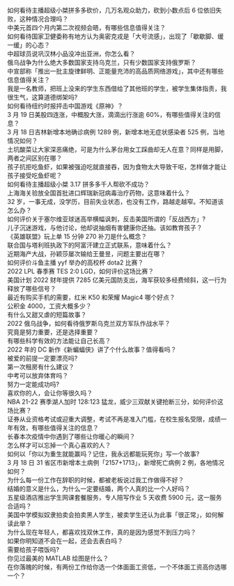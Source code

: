 如何看待主播超级小桀拼多多砍价，几万名观众助力，砍到小数点后  6 位依旧失败，这种情况合理吗？  
中美元首四个月内第二次视频会晤，有哪些信息值得关注？  
如何看待国家卫健委称有地方认为奥密克戎是「大号流感」，出现了「歇歇脚、缓一缓」的心态？  
中超球员说巩汉林小品没冲出亚洲，你怎么看？  
俄乌战争为什么绝大多数国家支持乌克兰，只有少数国家支持俄罗斯？  
中宣部称「推出一批主旋律鲜明、正能量充沛的高品质网络游戏」，其中还有哪些信息值得关注？  
我是一名教师，把班上没来的学生东西借给了其他班的学生，被学生集体指责，我很生气，这算道德绑架吗?  
如何看待纽约时报抨击中国游戏《原神》？  
3 月 19 日美股四连涨，中概股大涨，滴滴出行涨逾 60%，有哪些值得关注的信息？  
3 月 18 日吉林新增本地确诊病例 1289 例，新增本地无症状感染者 525 例，当地情况如何？  
土坑酸菜让大家深恶痛绝，可是为什么茅台用女工踩曲却无人在意？同样是用脚，两者之间区别在哪？  
孩子抗拒吃鱼虾，如果被强迫吃就直接吞，因为食物太大导致干呕，怎样做才能让孩子接受吃鱼虾呢？  
如何看待主播超级小桀 3.17 拼多多千人帮砍不成功？  
上海海关验放全国首批进口辉瑞新冠病毒治疗药物，这意味着什么？  
32 岁，一事无成，没学历，目前失业状态，也没有工作，路越走越窄。不知道该怎么办？  
如何评价关于塞尔维亚球迷高举横幅讽刺，反击美国所谓的「反战西方」?  
儿子沉迷游戏，与他讨论，他却说抽烟有害健康你还抽。该如教育孩子？  
《英雄联盟》玩上单 15 分钟 270 补刀是什么概念？  
联合国与塔利班执政下的阿富汗建立正式联系，意味着什么？  
近期海产大战，孙颖莎屡次输给王曼昱，问题主要出在哪？  
如何评价斗鱼主播 yyf 举办的高校杯 dota2 比赛？  
2022 LPL 春季赛 TES 2:0 LGD，如何评价这场比赛？  
美国计划 2022 财年提供 7285 亿美元国防支出，海军获较多经费倾斜，这一行为释放了哪些信号？  
最近有购买手机的需要，红米 K50 和荣耀 Magic4 哪个好点？  
公积金 4000，工资大概多少？  
有什么又甜又虐的短篇故事？  
2022 俄乌战争，如何看待俄罗斯乌克兰双方军队作战水平？  
究竟是努力重要，还是选择重要？  
有哪些科学有效的方法能让自己长高？  
2022 年的 DC 新作《新蝙蝠侠》讲了个什么故事？值得看吗？  
被爱的前提一定要漂亮吗?  
第一次租房有什么建议？  
中考可以放弃体育吗？  
努力一定能成功吗?  
喜欢你的人，会让你等很久吗？  
NBA 21-22 赛季湖人加时 128:123 猛龙，威少三双献关键抢断三分，如何评价这场比赛？  
证券从业资格考试或迎重大调整，考试不再是准入门槛，在校生报名受限，成绩一年有效，有哪些值得关注的信息？  
长春本次疫情中你遇到了哪些让你暖心的瞬间？  
怎么样才可以忘掉一个真心喜欢的人？  
如何以「你以为重生就能赢吗？记住，我永远都能玩死你」写一个故事?  
3 月 18 日 31 省区市新增本土病例「2157+1713」，新增死亡病例 2 例，各地情况如何？  
为什么每一份工作在辞职的时候，都被老板说过我工作做得不好？  
结婚的意义是什么，为什么一定要结婚，两个人真的比一个人好吗？  
五星级酒店推出学生网课套餐服务，专人陪写作业 5 天收费 5900 元，这一服务合适吗？  
美国中学模拟奴隶拍卖会拍卖黑人学生，被卖学生还认为此事「很正常」，如何解读此举？  
为什么现在年轻人，都喜欢找双休工作，真的是因为感觉不到压力吗？  
如果你明知道不会在一起，还会去表白吗？  
需要给孩子喂饭吗?  
你见过最美的 MATLAB 绘图是什么？  
在你落魄的时候，有两份工作给你选一个体面面工资低，一个不体面工资高你选哪一个？  

